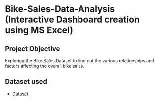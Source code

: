 # Bike-Sales-Data-Analysis (Interactive Dashboard creation using MS Excel)
## Project Objective
Exploring the Bike Sales Dataset to find out the various relationships and factors affecting the overall bike sales.
## Dataset used
- <a href="https://github.com/Suhail-Kamal/Portfolio-Project-Excel/blob/main/Excel%20Project%20Dataset.xlsx">Dataset</a>

